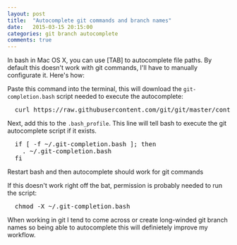 ```yaml
---
layout: post
title:  "Autocomplete git commands and branch names"
date:   2015-03-15 20:15:00
categories: git branch autocomplete
comments: true
---
```


In bash in Mac OS X, you can use [TAB] to autocomplete file paths. By default this doesn't work with git commands,  I'll have to manually configurate it. Here's how:

Paste this command into the terminal, this will download the `git-completion.bash` script needed to execute the autocomplete:
<pre>
  curl https://raw.githubusercontent.com/git/git/master/contrib/completion/git-completion.bash -o ~/.git-completion.bash
</pre>

Next, add this to the `.bash_profile`. This line will tell bash to execute the git autocomplete script if it exists.

<pre>
  if [ -f ~/.git-completion.bash ]; then
    . ~/.git-completion.bash
  fi
</pre>

Restart bash and then autocomplete should work for git commands

If this doesn't work right off the bat, permission is probably needed to run the script:
<pre>
  chmod -X ~/.git-completion.bash
</pre>

When working in git I tend to come across or create long-winded git branch names so being able to autocomplete this will definietely improve my workflow.
